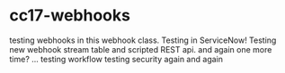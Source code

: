 # cc17-webhooks
testing webhooks in this webhook class.
Testing in ServiceNow!
Testing new webhook stream table and scripted REST api.
and again
one more time?
...
testing workflow
testing security
again
and again
